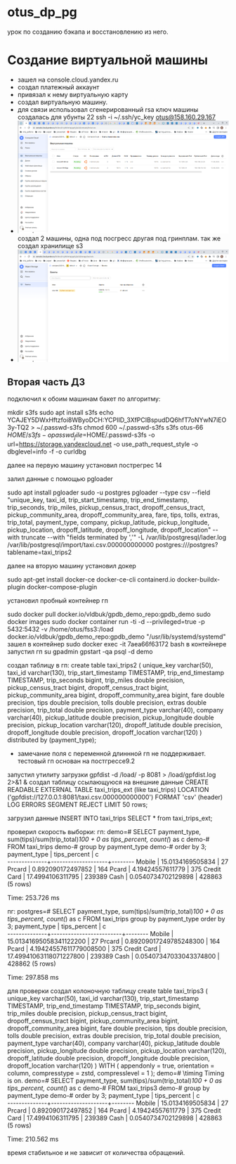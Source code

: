 # otus_dp_pg
урок по созданию бэкапа и восстановлению из него.

# Создание виртуальной машины
- зашел на console.cloud.yandex.ru
- создал платежный аккаунт
- привязал к нему  виртуальную карту
- создал виртуальную машину. 
- для связи использовал сгенерированный rsa ключ
машины создалась для убунты 22
  ssh -i ~/.ssh/yc_key otus@158.160.29.167
- ![тест1 ](../picture/lesson_08/p01.png)
создал 2 машины, одна под посгресс
другая под гринплам.
так же создал хранилище s3
- ![тест1 ](../picture/lesson_08/p02.png)


## Вторая часть ДЗ
  


подключил к обоим машинам бакет по алгоритму:

mkdir s3fs
sudo apt install s3fs
echo YCAJEY5DWxHftzfoi8WByoDCH:YCPIID_3XfPCIBspudDQ6hfT7oNYwN7iEO3y-TQ2 > ~/.passwd-s3fs
chmod 600 ~/.passwd-s3fs
s3fs otus-66 $HOME/s3fs -o passwd_file=$HOME/.passwd-s3fs -o url=https://storage.yandexcloud.net -o use_path_request_style -o dbglevel=info -f -o curldbg


далее на первую машину установил пострегрес 14

залил данные с помощью pgloader

sudo apt install pgloader
sudo -u postgres pgloader --type csv --field "unique_key, taxi_id, trip_start_timestamp, trip_end_timestamp, trip_seconds, trip_miles, pickup_census_tract, dropoff_census_tract, pickup_community_area, dropoff_community_area, fare, tips, tolls, extras, trip_total, payment_type, company, pickup_latitude, pickup_longitude, pickup_location, dropoff_latitude, dropoff_longitude, dropoff_location" --with truncate --with "fields terminated by ','" -L /var/lib/postgresql/lader.log /var/lib/postgresql/import/taxi.csv.000000000000 postgres:///postgres?tablename=taxi_trips2

далее на вторую машину установил докер

sudo apt-get install docker-ce docker-ce-cli containerd.io docker-buildx-plugin docker-compose-plugin

установил пробный контейнер гп

sudo docker pull docker.io/vldbuk/gpdb_demo_repo:gpdb_demo
sudo docker images
sudo docker container run -ti -d --privileged=true -p 5432:5432 -v /home/otus/fss3:/load docker.io/vldbuk/gpdb_demo_repo:gpdb_demo "/usr/lib/systemd/systemd"
зашел в контейнер
sudo docker exec -it 7aea66f63172 bash
в контейнере запустил гп
su gpadmin
gpstart -qa
psql -d demo

создал таблицу в гп:
create table taxi_trips2 (
unique_key varchar(50),
taxi_id varchar(130),
trip_start_timestamp TIMESTAMP,
trip_end_timestamp TIMESTAMP,
trip_seconds bigint,
trip_miles double precision,
pickup_census_tract bigint,
dropoff_census_tract bigint,
pickup_community_area bigint,
dropoff_community_area bigint,
fare double precision,
tips double precision,
tolls double precision,
extras double precision,
trip_total double precision,
payment_type varchar(40),
company varchar(40),
pickup_latitude double precision,
pickup_longitude double precision,
pickup_location varchar(120),
dropoff_latitude double precision,
dropoff_longitude double precision,
dropoff_location varchar(120)
) distributed by (payment_type);

* замечание поля с переменной длиннной гп не поддерживает.
   тестовый гп основан на постгрессе9.2

запустил утилиту загрузки
gpfdist -d /load/ -p 8081 > /load/gpfdist.log 2>&1 &
создал таблицу ссылающуюся на внешние данные
CREATE READABLE EXTERNAL TABLE taxi_trips_ext (like taxi_trips)
LOCATION ('gpfdist://127.0.0.1:8081/taxi.csv.000000000000')
FORMAT 'csv' (header)
LOG ERRORS SEGMENT REJECT LIMIT 50 rows;

загрузил данные
INSERT INTO taxi_trips SELECT * from taxi_trips_ext;

проверил скорость выборки:
гп:
demo=# SELECT payment_type, sum(tips)/sum(trip_total)*100 + 0 as tips_percent, count(*) as c
demo-# FROM taxi_trips
demo-# group by payment_type
demo-# order by 3;
payment_type |    tips_percent    |   c    
--------------+--------------------+--------
Mobile       |   15.0134169505834 |     27
Prcard       |  0.892090172497852 |    164
Pcard        |   4.19424557611779 |    375
Credit Card  |   17.4994106311795 | 239389
Cash         | 0.0540734702129898 | 428863
(5 rows)

Time: 253.726 ms

пг:
postgres=# SELECT payment_type, sum(tips)/sum(trip_total)*100 + 0 as tips_percent, count(*) as c
FROM taxi_trips
group by payment_type
order by 3;
payment_type |      tips_percent       |   c    
--------------+-------------------------+--------
Mobile       | 15.01341695058341122200 |     27
Prcard       |  0.89209017249785248300 |    164
Pcard        |  4.19424557611779008500 |    375
Credit Card  | 17.49941063118071227800 | 239389
Cash         |  0.05407347033043374800 | 428862
(5 rows)

Time: 297.858 ms

для проверки создал колоночную таблицу
create table taxi_trips3 (
unique_key varchar(50),
taxi_id varchar(130),
trip_start_timestamp TIMESTAMP,
trip_end_timestamp TIMESTAMP,
trip_seconds bigint,
trip_miles double precision,
pickup_census_tract bigint,
dropoff_census_tract bigint,
pickup_community_area bigint,
dropoff_community_area bigint,
fare double precision,
tips double precision,
tolls double precision,
extras double precision,
trip_total double precision,
payment_type varchar(40),
company varchar(40),
pickup_latitude double precision,
pickup_longitude double precision,
pickup_location varchar(120),
dropoff_latitude double precision,
dropoff_longitude double precision,
dropoff_location varchar(120)
) WITH (
appendonly = true,
orientation = column,
compresstype = zstd,
compresslevel = 1
);
demo=# \timing
Timing is on.
demo=# SELECT payment_type, sum(tips)/sum(trip_total)*100 + 0 as tips_percent, count(*) as c
demo-# FROM taxi_trips3
demo-# group by payment_type
demo-# order by 3;
payment_type |    tips_percent    |   c    
--------------+--------------------+--------
Mobile       |   15.0134169505834 |     27
Prcard       |  0.892090172497852 |    164
Pcard        |   4.19424557611779 |    375
Credit Card  |   17.4994106311795 | 239389
Cash         | 0.0540734702129898 | 428863
(5 rows)

Time: 210.562 ms


время стабильное и не зависит  от количества обращений.

 
